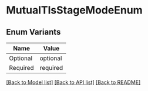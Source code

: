 # MutualTlsStageModeEnum

## Enum Variants

| Name | Value |
|---- | -----|
| Optional | optional |
| Required | required |


[[Back to Model list]](../README.md#documentation-for-models) [[Back to API list]](../README.md#documentation-for-api-endpoints) [[Back to README]](../README.md)


